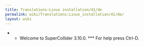 ```yaml
---
title: Translations:Linux installation/41/de
permalink: wiki/Translations:Linux_installation/41/de/
layout: wiki
---
```


-   -   Welcome to SuperCollider 3.10.0. \*\*\* For help press Ctrl-D.

</source>
